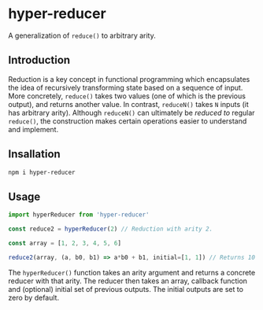 # hyper-reducer

A generalization of `reduce()` to arbitrary arity.


## Introduction

Reduction is a key concept in functional programming which encapsulates the idea of recursively transforming state based on a sequence of input. More concretely, `reduce()` takes two values (one of which is the previous output), and returns another value. In contrast, `reduceN()` takes `N` inputs (it has arbitrary arity). Although `reduceN()` can ultimately be *reduced to* regular `reduce()`, the construction makes certain operations easier to understand and implement.


## Insallation

```sh
npm i hyper-reducer
```


## Usage

```js
import hyperReducer from 'hyper-reducer'

const reduce2 = hyperReducer(2) // Reduction with arity 2.

const array = [1, 2, 3, 4, 5, 6]

reduce2(array, (a, b0, b1) => a*b0 + b1, initial=[1, 1]) // Returns 10
```

The `hyperReducer()` function takes an arity argument and returns a concrete reducer with that arity. The reducer then takes an array, callback function and (optional) initial set of previous outputs. The initial outputs are set to zero by default.
